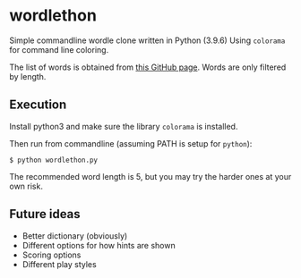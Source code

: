 # wordlethon #
Simple commandline wordle clone written in Python (3.9.6)
Using `colorama` for command line coloring.

The list of words is obtained from [this GitHub page](https://github.com/dolph/dictionary). Words are only filtered by length.

## Execution ##
Install python3 and make sure the library `colorama` is installed.

Then run from commandline (assuming PATH is setup for `python`):

`$ python wordlethon.py`

The recommended word length is 5, but you may try the harder ones at your own risk.

## Future ideas ##

 - Better dictionary (obviously)
 - Different options for how hints are shown
 - Scoring options
 - Different play styles
